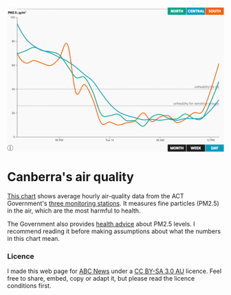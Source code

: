 ![Chart](./resources/screenShot.png "Canberra air quality chart")

# Canberra's air quality

[This chart](https://markusmannheim.github.io/canberra-air-quality/) shows average hourly air-quality data from the ACT Government's [three monitoring stations](https://www.health.act.gov.au/about-our-health-system/population-health/environmental-monitoring/monitoring-and-regulating-air-7). It measures fine particles (PM2.5) in the air, which are the most harmful to health.

The Government also provides [health advice](https://www.health.act.gov.au/about-our-health-system/population-health/environmental-monitoring/monitoring-and-regulating-air-0#air-quality-table) about PM2.5 levels. I recommend reading it before making assumptions about what the numbers in this chart mean.

### Licence
I made this web page for [ABC News](https://www.abc.net.au/news/) under a [CC BY-SA 3.0 AU](https://creativecommons.org/licenses/by-sa/3.0/au/) licence. Feel free to share, embed, copy or adapt it, but please read the licence conditions first.
